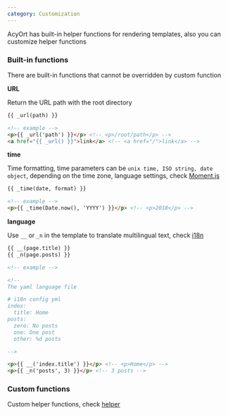 ```yaml
---
category: Customization
---
```


AcyOrt has built-in helper functions for rendering templates, also you can customize helper functions

### Built-in functions

There are built-in functions that cannot be overridden by custom function

**URL**

Return the URL path with the root directory

```html
{{ _url(path) }}

<!-- example -->
<p>{{ _url('path') }}</p> <!-- <p>/root/path</p> -->
<a href="{{ _url() }}">link</a> <!-- <a href="/">link</a> -->
```

**time**

Time formatting, time parameters can be `unix time, ISO string, date object`, depending on the time zone, language settings, check [Moment.js](http://momentjs.com/)

```html
{{ _time(date, format) }}

<!-- example -->
<p>{{ _time(Date.now(), 'YYYY') }}</p> <!-- <p>2018</p> -->
```

**language**

Use `__` or `_n` in the template to translate multilingual text, check [i18n ](https://github.com/acyortjs/i18n)

```html
{{ __(page.title) }}
{{ _n(page.posts) }}

<!-- example -->

<!--
The yaml language file

# i18n config yml
index:
  title: Home
posts:
  zero: No posts
  one: One post
  other: %d posts

-->

<p>{{ __('index.title') }}</p> <!-- <p>Home</p> -->
<p>{{ _n('posts', 3) }}</p> <!-- 3 posts -->
```

### Custom functions

Custom helper functions, check [helper](/api/helper/)
